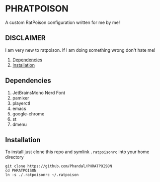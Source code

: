 # PHRATPOISON

A custom RatPoison configuration written for me by me!

## DISCLAIMER
I am very new to ratpoison. If I am doing something wrong don't hate me!

1. [Dependencies](#dependencies)
2. [Installation](#installation)

## Dependencies
1. JetBrainsMono Nerd Font
2. pamixer
3. playerctl
4. emacs
5. google-chrome
6. st
7. dmenu

## Installation
To install just clone this repo and symlink `.ratpoisonrc` into your home directory
```console
git clone https://github.com/Phandal/PHRATPOISON
cd PHRATPOISON
ln -s ./.ratpoisonrc ~/.ratpoison
```
